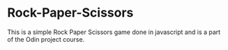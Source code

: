 # Rock-Paper-Scissors
This is a simple Rock Paper Scissors game done in javascript and is a part of the Odin project course.

